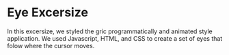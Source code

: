 # Eye Excersize

In this excersize, we styled the gric programmatically and animated style application. We used Javascript, HTML, and CSS to create a set of eyes that folow where the cursor moves. 
